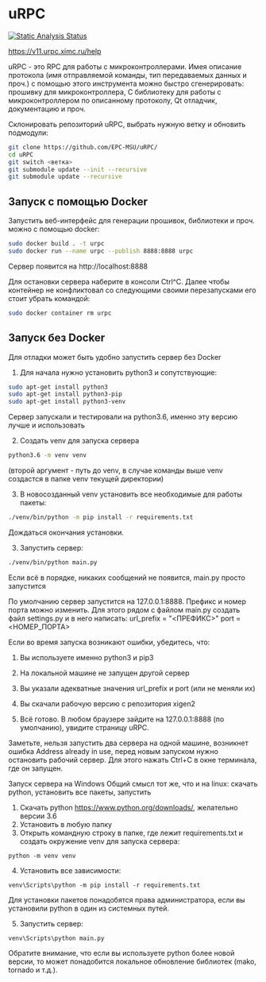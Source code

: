 # uRPC

[![Static Analysis Status](https://github.com/epc-msu/urpc/workflows/Linter/badge.svg)](https://github.com/epc-msu/urpc/actions?workflow=Linter)

https://v11.urpc.ximc.ru/help

uRPC - это RPC для работы с микроконтроллерами. Имея описание протокола (имя отправляемой команды, тип 
передаваемых данных и проч.) с помощью этого инструмента можно быстро сгенерировать: прошивку для микроконтроллера, 
C библиотеку для работы с микроконтроллером по описанному протоколу, Qt отладчик, документацию и проч.

Склонировать репозиторий uRPC, выбрать нужную ветку и обновить подмодули:

```bash
git clone https://github.com/EPC-MSU/uRPC/
cd uRPC
git switch <ветка>
git submodule update --init --recursive
git submodule update --recursive
```

## Запуск c помощью Docker

Запустить веб-интерфейс для генерации прошивок, библиотеки и проч. можно с помощью docker:

```bash
sudo docker build . -t urpc
sudo docker run --name urpc --publish 8888:8888 urpc
```

Сервер появится на http://localhost:8888

Для остановки сервера наберите в консоли Ctrl^C.
Далее чтобы контейнер не конфликтовал со следующими своими перезапусками его стоит убрать командой:

```bash
sudo docker container rm urpc
```

## Запуск без Docker

Для отладки может быть удобно запустить сервер без Docker

1. Для начала нужно установить python3 и сопутствующие:

```bash
sudo apt-get install python3
sudo apt-get install python3-pip
sudo apt-get install python3-venv
```

Сервер запускали и тестировали на python3.6, именно эту версию лучше и использовать

2. Создать venv для запуска сервера

```bash
python3.6 -m venv venv
```

(второй аргумент - путь до venv, в случае команды выше venv создастся в папке venv текущей директории)

3. В новосозданный venv установить все необходимые для работы пакеты:

```bash
./venv/bin/python -m pip install -r requirements.txt
```

Дождаться окончания установки.

3. Запустить сервер:

```bash
./venv/bin/python main.py
```

Если всё в порядке, никаких сообщений не появится, main.py просто запустится

По умолчанию сервер запустится на 127.0.0.1:8888.
Префикс и номер порта можно изменить. Для этого рядом с файлом main.py создать файл
settings.py и в него написать:
url_prefix = "<ПРЕФИКС>"
port = <НОМЕР_ПОРТА>

Если во время запуска возникают ошибки, убедитесь, что:
1. Вы используете именно python3 и pip3
2. На локальной машине не запущен другой сервер
3. Вы указали адекватные значения url_prefix и port (или не меняли их)
4. Вы скачали рабочую версию с репозитория xigen2

5. Всё готово. В любом браузере зайдите на 127.0.0.1:8888 (по умолчанию), увидите страницу uRPC.

Заметьте, нельзя запустить два сервера на одной машине, возникнет ошибка Address already in use, перед новым запуском 
нужно остановить рабочий сервер. Для этого нажать Ctrl+C в окне терминала, где он запущен.  

Запуск сервера на Windows
Общий смысл тот же, что и на linux: скачать python, установить все пакеты, запустить

1. Скачать python https://www.python.org/downloads/, желательно версии 3.6
2. Установить в любую папку
3. Открыть командную строку в папке, где лежит requirements.txt и создать окружение venv для запуска сервера:

```
python -m venv venv
```

4. Установить все зависимости:

```
venv\Scripts\python -m pip install -r requirements.txt
```
Для установки пакетов понадобятся права администратора, если вы установили python в один из системных путей.

5. Запустить сервер:

```
venv\Scripts\python main.py
```
Обратите внимание, что если вы используете python более новой версии, то может понадобится локальное обновление библиотек (mako, tornado и т.д.).


